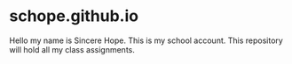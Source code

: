 # schope.github.io
Hello my name is Sincere Hope. This is my school account. This repository will hold all my class assignments.
